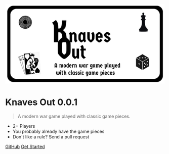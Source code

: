 <!-- _coverpage.md -->

![logo](_media/logo_small.png)

# Knaves Out 0.0.1

> A modern war game played with classic game pieces.

- 2+ Players
- You probably already have the game pieces
- Don't like a rule? Send a pull request

[GitHub](https://github.com/yurikoex/knaves-out/)
[Get Started](/introduction/)